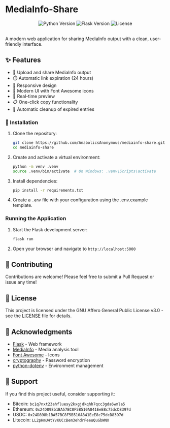 # MediaInfo-Share

<div align="center">
  <img src="https://img.shields.io/badge/Python-3.8%2B-blue" alt="Python Version">
  <img src="https://img.shields.io/badge/Flask-3.0.2-green" alt="Flask Version">
  <img src="https://img.shields.io/badge/License-MIT-yellow" alt="License">
</div>

<br>

A modern web application for sharing MediaInfo output with a clean, user-friendly interface.

## ✨ Features

- 🎥 Upload and share MediaInfo output
- ⏱️ Automatic link expiration (24 hours)
- 📱 Responsive design
- 🎨 Modern UI with Font Awesome icons
- 🔄 Real-time preview
- 📋 One-click copy functionality
- 🧹 Automatic cleanup of expired entries

### 🚀 Installation

1. Clone the repository:
   ```bash
   git clone https://github.com/AnabolicsAnonymous/mediainfo-share.git
   cd mediainfo-share
   ```

2. Create and activate a virtual environment:
   ```bash
   python -m venv .venv
   source .venv/bin/activate  # On Windows: .venv\Scripts\activate
   ```

3. Install dependencies:
   ```bash
   pip install -r requirements.txt
   ```

4. Create a `.env` file with your configuration using the .env.example template.

### Running the Application

1. Start the Flask development server:
   ```bash
   flask run
   ```

2. Open your browser and navigate to `http://localhost:5000`

## 🤝 Contributing

Contributions are welcome! Please feel free to submit a Pull Request or issue any time!

## 📄 License

This project is licensed under the GNU Affero General Public License v3.0 - see the [LICENSE](LICENSE) file for details.

## 🙏 Acknowledgments

- [Flask](https://flask.palletsprojects.com/) - Web framework
- [MediaInfo](https://mediaarea.net/en/MediaInfo) - Media analysis tool
- [Font Awesome](https://fontawesome.com/) - Icons
- [cryptography](https://cryptography.io/) - Password encryption
- [python-dotenv](https://github.com/theskumar/python-dotenv) - Environment management

## 💖 Support

If you find this project useful, consider supporting it:

- Bitcoin: `bc1q7nxt23ahfluesy2kxgjdkqhh7qcc3gda6wmla5`
- Ethereum: `0x24D898b1BA57BC8F5B510A841EeE8c75dcD8397d`
- USDC: `0x24D898b1BA57BC8F5B510A841EeE8c75dcD8397d`
- Litecoin: `LL2pHmU4tYvKUCcBem3ehdrFeeuQuGbWNX`